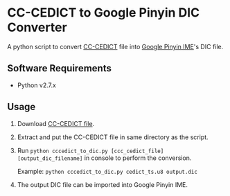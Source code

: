 # CC-CEDICT to Google Pinyin DIC Converter

A python script to convert [CC-CEDICT](https://cc-cedict.org/wiki/) file into [Google Pinyin IME](https://www.google.com/intl/zh-CN/ime/pinyin/)'s DIC file.

## Software Requirements
* Python v2.7.x

## Usage

1. Download [CC-CEDICT file](https://www.mdbg.net/chinese/dictionary?page=cc-cedict).

2. Extract and put the CC-CEDICT file in same directory as the script.

3. Run `python cccedict_to_dic.py [ccc_cedict_file] [output_dic_filename]` in console to perform the conversion.

   Example: `python cccedict_to_dic.py cedict_ts.u8 output.dic`

4. The output DIC file can be imported into Google Pinyin IME.
